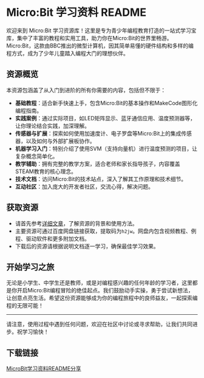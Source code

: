 # Micro:Bit 学习资料 README

欢迎来到 Micro:Bit 学习资源库！这里是专为青少年编程教育打造的一站式学习宝库，集中了丰富的教程和实用工具，助力你在Micro:Bit的世界里畅游。Micro:Bit，这款由BBC推出的微型计算机，因其简单易懂的硬件结构和多样的编程方式，成为了少年儿童踏入编程大门的理想伙伴。

## 资源概览

本资源包涵盖了从入门到进阶的所有你需要的内容，包括但不限于：

- **基础教程**：适合新手快速上手，包含Micro:Bit的基本操作和MakeCode图形化编程指南。
- **实践案例**：通过实际项目，如LED矩阵显示、蓝牙通信应用、温度预测器等，让你理论结合实践，加深理解。
- **传感器与扩展**：探索如何使用加速度计、电子罗盘等Micro:Bit上的集成传感器，以及如何与外部扩展板协作。
- **机器学习入门**：特别介绍了使用SVM（支持向量机）进行温度预测的项目，让复杂概念简单化。
- **教学辅助**：拥有完整的教学方案，适合老师和家长指导孩子，内容覆盖STEAM教育的核心理念。
- **技术文档**：访问Micro:Bit的技术站点，深入了解其工作原理和技术细节。
- **互动社区**：加入庞大的开发者社区，交流心得，解决问题。

## 获取资源

- 请首先参考[详细文章](https://blog.csdn.net/cool99781/article/details/104719285)，了解资源的背景和使用方法。
- 主要资源可通过百度网盘链接获取，提取码为`h2jw`。网盘内包含视频教程、例程、驱动软件和更多附加文档。
- 下载后的资源请根据说明文档逐一学习，确保最佳学习效果。

## 开始学习之旅

无论是小学生、中学生还是教师，或是对编程感兴趣的任何年龄的学习者，这里都是你开启Micro:Bit编程冒险的绝佳起点。我们鼓励动手实操，勇于尝试新想法，让创意点亮生活。希望这份资源能够成为你的编程旅程中的良师益友，一起探索编程的无限可能！

---

请注意，使用过程中遇到任何问题，欢迎在社区中讨论或寻求帮助，让我们共同进步。祝学习愉快！

## 下载链接

[MicroBit学习资料README分享](https://pan.quark.cn/s/134d69076b35)
